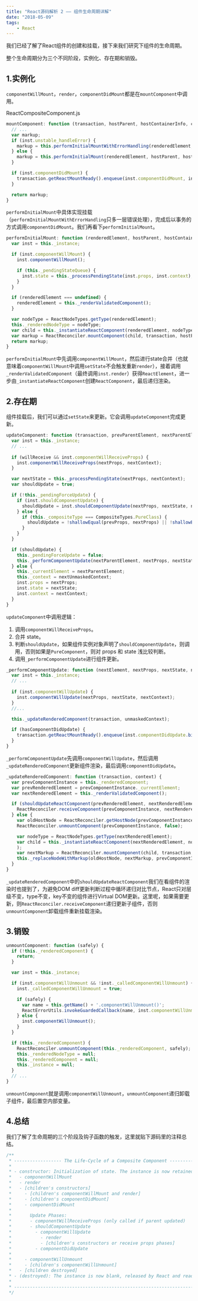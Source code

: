 ```yaml
---
title: "React源码解析 2 —— 组件生命周期详解"
date: "2018-05-09"
tags: 
    - React
---
```


我们已经了解了React组件的创建和挂载，接下来我们研究下组件的生命周期。

整个生命周期分为三个不同阶段，实例化、存在期和销毁。

## 1.实例化

`componentWillMount`，`render`，`componentDidMount`都是在`mountComponent`中调用。

ReactCompositeComponent.js
```javascript
mountComponent: function (transaction, hostParent, hostContainerInfo, context) {
  // ...
  var markup;
  if (inst.unstable_handleError) {
    markup = this.performInitialMountWithErrorHandling(renderedElement, hostParent, hostContainerInfo, transaction, context);
  } else {
    markup = this.performInitialMount(renderedElement, hostParent, hostContainerInfo, transaction, context);
  }

  if (inst.componentDidMount) {
    transaction.getReactMountReady().enqueue(inst.componentDidMount, inst);
  }

  return markup;
}
```

`performInitialMount`中具体实现挂载（`performInitialMountWithErrorHandling`只多一层错误处理），完成后以事务的方式调用`componentDidMount`。我们再看下`performInitialMount`。

```javascript
performInitialMount: function (renderedElement, hostParent, hostContainerInfo, transaction, context) {
  var inst = this._instance;

  if (inst.componentWillMount) {
    inst.componentWillMount();

    if (this._pendingStateQueue) {
      inst.state = this._processPendingState(inst.props, inst.context);
    }
  }

  if (renderedElement === undefined) {
    renderedElement = this._renderValidatedComponent();
  }

  var nodeType = ReactNodeTypes.getType(renderedElement);
  this._renderedNodeType = nodeType;
  var child = this._instantiateReactComponent(renderedElement, nodeType !== ReactNodeTypes.EMPTY);
  var markup = ReactReconciler.mountComponent(child, transaction, hostParent, hostContainerInfo, this._processChildContext(context), debugID);
  return markup;
}
```

`performInitialMount`中先调用`componentWillMount`，然后进行state合并（也就意味着`componentWillMount`中调用`setState`不会触发重新`render`），接着调用`_renderValidatedComponent`（最终调用`inst.render`）获得`ReactElement`，进一步由`_instantiateReactComponent`创建`ReactComponent`，最后递归渲染。

## 2.存在期

组件挂载后，我们可以通过`setState`来更新。它会调用`updateComponent`完成更新。

```javascript
updateComponent: function (transaction, prevParentElement, nextParentElement, prevUnmaskedContext, nextUnmaskedContext) {
  var inst = this._instance;
  // ...
  
  if (willReceive && inst.componentWillReceiveProps) {
    inst.componentWillReceiveProps(nextProps, nextContext);
  }

  var nextState = this._processPendingState(nextProps, nextContext);
  var shouldUpdate = true;

  if (!this._pendingForceUpdate) {
    if (inst.shouldComponentUpdate) {
      shouldUpdate = inst.shouldComponentUpdate(nextProps, nextState, nextContext);
    } else {
      if (this._compositeType === CompositeTypes.PureClass) {
        shouldUpdate = !shallowEqual(prevProps, nextProps) || !shallowEqual(inst.state, nextState);
      }
    }
  }

  if (shouldUpdate) {
    this._pendingForceUpdate = false;
    this._performComponentUpdate(nextParentElement, nextProps, nextState, nextContext, transaction, nextUnmaskedContext);
  } else {
    this._currentElement = nextParentElement;
    this._context = nextUnmaskedContext;
    inst.props = nextProps;
    inst.state = nextState;
    inst.context = nextContext;
  }
}
```

`updateComponent`中调用逻辑：
1. 调用`componentWillReceiveProps`。
2. 合并 state。
3. 判断`shouldUpdate`，如果组件实例对象声明了`shouldComponentUpdate`，则调用，否则如果是`PureComponent`，则对 props 和 state 浅比较判断。
4. 调用`_performComponentUpdate`进行组件更新。

```javascript
_performComponentUpdate: function (nextElement, nextProps, nextState, nextContext, transaction, unmaskedContext) {
  var inst = this._instance;
  // ...
  
  if (inst.componentWillUpdate) {
    inst.componentWillUpdate(nextProps, nextState, nextContext);
  }
  //...

  this._updateRenderedComponent(transaction, unmaskedContext);

  if (hasComponentDidUpdate) {
    transaction.getReactMountReady().enqueue(inst.componentDidUpdate.bind(inst, prevProps, prevState, prevContext), inst);
  }
}
```

`_performComponentUpdate`先调用`componentWillUpdate`，然后调用`_updateRenderedComponent`更新组件渲染，最后调用`componentDidUpdate`。

```javascript
_updateRenderedComponent: function (transaction, context) {
  var prevComponentInstance = this._renderedComponent;
  var prevRenderedElement = prevComponentInstance._currentElement;
  var nextRenderedElement = this._renderValidatedComponent();

  if (shouldUpdateReactComponent(prevRenderedElement, nextRenderedElement)) {
    ReactReconciler.receiveComponent(prevComponentInstance, nextRenderedElement, transaction, this._processChildContext(context));
  } else {
    var oldHostNode = ReactReconciler.getHostNode(prevComponentInstance);
    ReactReconciler.unmountComponent(prevComponentInstance, false);

    var nodeType = ReactNodeTypes.getType(nextRenderedElement);
    var child = this._instantiateReactComponent(nextRenderedElement, nodeType !== ReactNodeTypes.EMPTY
    );
    var nextMarkup = ReactReconciler.mountComponent(child, transaction, this._hostParent, this._hostContainerInfo, this._processChildContext(context), debugID);
    this._replaceNodeWithMarkup(oldHostNode, nextMarkup, prevComponentInstance);
  }
}
```

`_updateRenderedComponent`中的`shouldUpdateReactComponent`我们在看组件的渲染时也提到了，为避免DOM diff更新判断过程中循环递归对比节点，React只对层级不变，type不变，key不变的组件进行Virtual DOM更新。这里呢，如果需要更新，则`ReactReconciler.receiveComponent`递归更新子组件，否则`unmountComponent`卸载组件重新挂载渲染。

## 3.销毁

```javascript
unmountComponent: function (safely) {
  if (!this._renderedComponent) {
    return;
  }

  var inst = this._instance;

  if (inst.componentWillUnmount && !inst._calledComponentWillUnmount) {
    inst._calledComponentWillUnmount = true;

    if (safely) {
      var name = this.getName() + '.componentWillUnmount()';
      ReactErrorUtils.invokeGuardedCallback(name, inst.componentWillUnmount.bind(inst));
    } else {
      inst.componentWillUnmount();
    }
  }

  if (this._renderedComponent) {
    ReactReconciler.unmountComponent(this._renderedComponent, safely);
    this._renderedNodeType = null;
    this._renderedComponent = null;
    this._instance = null;
  }
  // ...
}
```

`unmountComponent`就是调用`componentWillUnmount`，`unmountComponent`递归卸载子组件，最后置空内部变量。

## 4.总结

我们了解了生命周期的三个阶段及钩子函数的触发，这里就贴下源码里的注释总结。

```javascript
/**
 * ------------------ The Life-Cycle of a Composite Component ------------------
 *
 * - constructor: Initialization of state. The instance is now retained.
 *   - componentWillMount
 *   - render
 *   - [children's constructors]
 *     - [children's componentWillMount and render]
 *     - [children's componentDidMount]
 *     - componentDidMount
 *
 *       Update Phases:
 *       - componentWillReceiveProps (only called if parent updated)
 *       - shouldComponentUpdate
 *         - componentWillUpdate
 *           - render
 *           - [children's constructors or receive props phases]
 *         - componentDidUpdate
 *
 *     - componentWillUnmount
 *     - [children's componentWillUnmount]
 *   - [children destroyed]
 * - (destroyed): The instance is now blank, released by React and ready for GC.
 *
 * -----------------------------------------------------------------------------
 */
```
